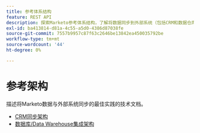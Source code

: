 ```yaml
---
title: 参考体系结构
feature: REST API
description: 探索Marketo参考体系结构，了解将数据同步到外部系统（包括CRM和数据仓库集成）的最佳实践。
exl-id: ba413814-d81a-4c55-a5d0-4386d87038fe
source-git-commit: 7557b9957c87f63c2646be13842ea450035792be
workflow-type: tm+mt
source-wordcount: '44'
ht-degree: 0%

---
```


# 参考架构

描述将Marketo数据与外部系统同步的最佳实践的技术文档。

- [CRM同步架构](../sync-architecture-whitepaper.pdf)
- [数据库/Data Warehouse集成架构](../reference_architecture.pdf)
